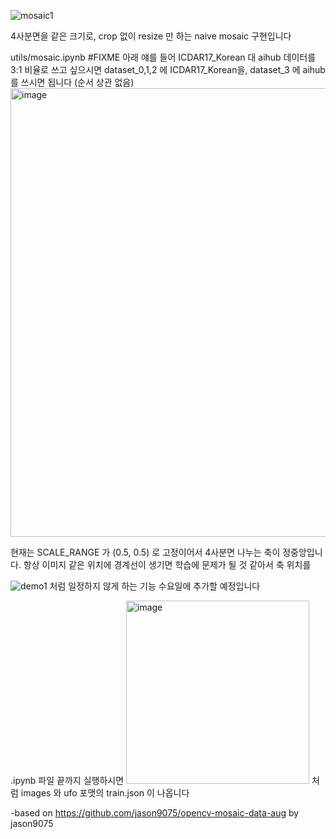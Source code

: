 ![mosaic1](https://user-images.githubusercontent.com/113182482/207420824-8fb78476-e316-4765-b4be-8a1ec7524159.jpg)

4사분면을 같은 크기로, crop 없이 resize 만 하는 naive mosaic 구현입니다

utils/mosaic.ipynb
#FIXME 아래
얘를 들어 ICDAR17_Korean 대 aihub 데이터를 3:1 비율로 쓰고 싶으시면
dataset_0,1,2 에 ICDAR17_Korean을, dataset_3 에 aihub 를 쓰시면 됩니다 (순서 상관 없음)
<img width="718" alt="image" src="https://user-images.githubusercontent.com/113182482/207422668-084bae84-cb21-4eec-a57a-92338da5d288.png">



현재는 SCALE_RANGE 가 (0.5, 0.5) 로 고정이어서 4사분면 나누는 축이 정중앙입니다.
항상 이미지 같은 위치에 경계선이 생기면 학습에 문제가 될 것 같아서 축 위치를 

![demo1](https://user-images.githubusercontent.com/113182482/207421902-48f8937e-1d94-4476-b1cc-399b3971540f.jpg)
처럼 일정하지 않게 하는 기능 수요일에 추가할 예정입니다


.ipynb 파일 끝까지 실행하시면
<img width="293" alt="image" src="https://user-images.githubusercontent.com/113182482/207419493-9afaf5d9-3df4-4a7c-ac1b-6b1f6c95a00c.png">
처럼 images 와 ufo 포맷의 train.json 이 나옵니다


-based on https://github.com/jason9075/opencv-mosaic-data-aug by jason9075